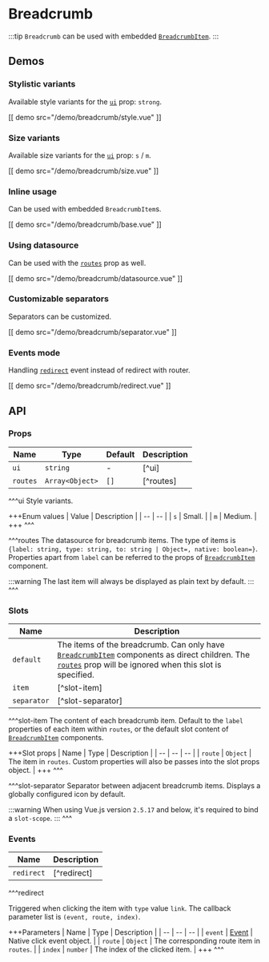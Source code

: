 # Breadcrumb

:::tip
`Breadcrumb` can be used with embedded [`BreadcrumbItem`](./breadcrumb-item).
:::

## Demos

### Stylistic variants

Available style variants for the [`ui`](#props-ui) prop: `strong`.

[[ demo src="/demo/breadcrumb/style.vue" ]]

### Size variants

Available size variants for the [`ui`](#props-ui) prop: `s` / `m`.

[[ demo src="/demo/breadcrumb/size.vue" ]]

### Inline usage

Can be used with embedded `BreadcrumbItem`s.

[[ demo src="/demo/breadcrumb/base.vue" ]]

### Using datasource

Can be used with the [`routes`](#props-routes) prop as well.

[[ demo src="/demo/breadcrumb/datasource.vue" ]]

### Customizable separators

Separators can be customized.

[[ demo src="/demo/breadcrumb/separator.vue" ]]

### Events mode

Handling [`redirect`](#events-redirect) event instead of redirect with router.

[[ demo src="/demo/breadcrumb/redirect.vue" ]]

## API

### Props

| Name | Type | Default | Description |
| --- | --- | --- | --- |
| ``ui`` | `string` | - | [^ui] |
| ``routes`` | `Array<Object>` | `[]` | [^routes] |

^^^ui
Style variants.

+++Enum values
| Value | Description |
| -- | -- |
| `s` | Small. |
| `m` | Medium. |
+++
^^^

^^^routes
The datasource for breadcrumb items. The type of items is `{label: string, type: string, to: string | Object=, native: boolean=}`. Properties apart from `label` can be referred to the props of [`BreadcrumbItem`](./breadcrumb-item) component.

:::warning
The last item will always be displayed as plain text by default.
:::
^^^

### Slots

| Name | Description |
| -- | -- |
| ``default`` | The items of the breadcrumb. Can only have [`BreadcrumbItem`](./breadcrumb-item) components as direct children. The [`routes`](#props-routes) prop will be ignored when this slot is specified. |
| ``item`` | [^slot-item] |
| ``separator`` | [^slot-separator] |

^^^slot-item
The content of each breadcrumb item. Default to the `label` properties of each item within `routes`, or the default slot content of [`BreadcrumbItem`]('./breadcrumb-item) components.

+++Slot props
| Name | Type | Description |
| -- | -- | -- |
| `route` | `Object` | The item in `routes`. Custom properties will also be passes into the slot props object. |
+++
^^^

^^^slot-separator
Separator between adjacent breadcrumb items. Displays a globally configured icon by default.

:::warning
When using Vue.js version `2.5.17` and below, it's required to bind a `slot-scope`.
:::
^^^

### Events

| Name | Description |
| -- | -- |
| ``redirect`` | [^redirect] |

^^^redirect

Triggered when clicking the item with `type` value `link`. The callback parameter list is `(event, route, index)`.

+++Parameters
| Name | Type | Description |
| -- | -- | -- |
| `event` | [Event](https://developer.mozilla.org/en-US/docs/Web/Events/click) | Native click event object. |
| `route` | `Object` | The corresponding route item in `routes`. |
| `index` | `number` | The index of the clicked item. |
+++
^^^
